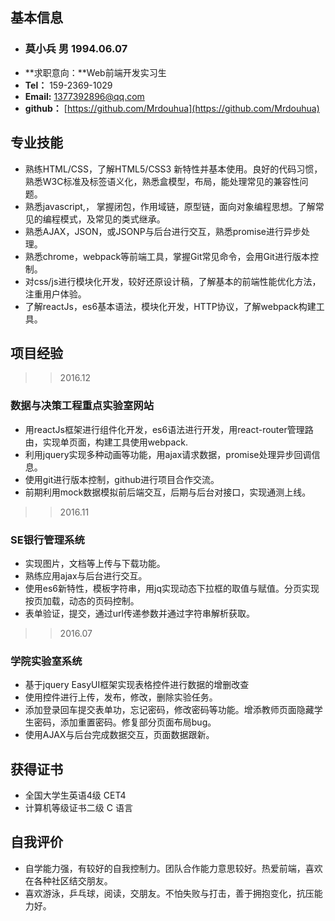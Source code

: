 ## 基本信息
>
* ### 莫小兵 男 1994.06.07
* **求职意向：**Web前端开发实习生
* **Tel：** 159-2369-1029
* **Email:** 1377392896@qq.com
* **github：** [https://github.com/Mrdouhua](https://github.com/Mrdouhua)


## 专业技能
> 
* 熟练HTML/CSS，了解HTML5/CSS3 新特性并基本使用。良好的代码习惯，熟悉W3C标准及标签语义化，熟悉盒模型，布局，能处理常见的兼容性问题。
* 熟悉javascript,， 掌握闭包，作用域链，原型链，面向对象编程思想。了解常见的编程模式，及常见的类式继承。
* 熟悉AJAX，JSON，或JSONP与后台进行交互，熟悉promise进行异步处理。
* 熟悉chrome，webpack等前端工具，掌握Git常见命令，会用Git进行版本控制。
* 对css/js进行模块化开发，较好还原设计稿，了解基本的前端性能优化方法，注重用户体验。
* 了解reactJs，es6基本语法，模块化开发，HTTP协议，了解webpack构建工具。

## 项目经验
>
>> 2016.12
### 数据与决策工程重点实验室网站
* 用reactJs框架进行组件化开发，es6语法进行开发，用react-router管理路由，实现单页面，构建工具使用webpack.
* 利用jquery实现多种动画等功能，用ajax请求数据，promise处理异步回调信息。
* 使用git进行版本控制，github进行项目合作交流。
* 前期利用mock数据模拟前后端交互，后期与后台对接口，实现通测上线。

>> 2016.11
### SE银行管理系统
* 实现图片，文档等上传与下载功能。
* 熟练应用ajax与后台进行交互。
* 使用es6新特性，模板字符串，用jq实现动态下拉框的取值与赋值。分页实现按页加载，动态的页码控制。
* 表单验证，提交，通过url传递参数并通过字符串解析获取。

>> 2016.07
### 学院实验室系统
* 基于jquery EasyUI框架实现表格控件进行数据的增删改查
* 使用控件进行上传，发布，修改，删除实验任务。
* 添加登录回车提交表单功，忘记密码，修改密码等功能。增添教师页面隐藏学生密码，添加重置密码。修复部分页面布局bug。
* 使用AJAX与后台完成数据交互，页面数据跟新。

## 获得证书
>
* 全国大学生英语4级    CET4
* 计算机等级证书二级   C 语言 

## 自我评价
>
* 自学能力强，有较好的自我控制力。团队合作能力意思较好。热爱前端，喜欢在各种社区结交朋友。
* 喜欢游泳，乒乓球，阅读，交朋友。不怕失败与打击，善于拥抱变化，抗压能力好。
